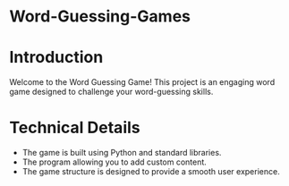 # Word-Guessing-Games
# Introduction
Welcome to the Word Guessing Game! This project is an engaging word game designed to challenge your word-guessing skills. 

# Technical Details
- The game is built using Python and standard libraries.
- The program allowing you to add custom content.
- The game structure is designed to provide a smooth user experience.
